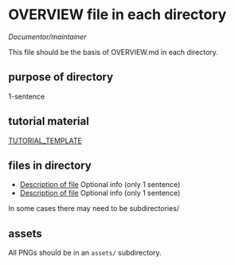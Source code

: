 # OVERVIEW file in each directory

*Documentor/maintainer*

This file should be the basis of OVERVIEW.md in each directory.

## purpose of directory 
1-sentence

## tutorial material
[TUTORIAL_TEMPLATE](TUTORIAL_TEMPLATE.md)

## files in directory

* [Description of file](filename1) Optional info (only 1 sentence)
* [Description of file](filename2)  Optional info (only 1 sentence)

In some cases there may need to be subdirectories/

## assets
All PNGs should be in an `assets/` subdirectory.





